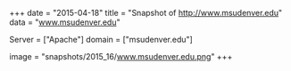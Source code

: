 
+++
date = "2015-04-18"
title = "Snapshot of http://www.msudenver.edu"
data = "www.msudenver.edu"

Server = ["Apache"]
domain = ["msudenver.edu"]

  image = "snapshots/2015_16/www.msudenver.edu.png"
+++
#
